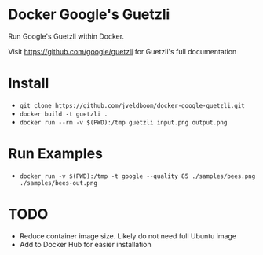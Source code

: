 # Docker Google's Guetzli 
Run Google's Guetzli within Docker. 

Visit https://github.com/google/guetzli for Guetzli's full documentation


# Install
- `git clone https://github.com/jveldboom/docker-google-guetzli.git`
- `docker build -t guetzli .`
- `docker run --rm -v $(PWD):/tmp guetzli input.png output.png`

# Run Examples
- `docker run -v $(PWD):/tmp -t google --quality 85 ./samples/bees.png ./samples/bees-out.png`



# TODO
- Reduce container image size. Likely do not need full Ubuntu image
- Add to Docker Hub for easier installation